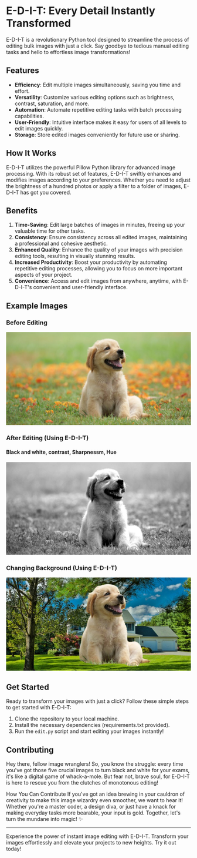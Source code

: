 # E-D-I-T: Every Detail Instantly Transformed

E-D-I-T is a revolutionary Python tool designed to streamline the process of editing bulk images with just a click. Say goodbye to tedious manual editing tasks and hello to effortless image transformations!

## Features

- **Efficiency**: Edit multiple images simultaneously, saving you time and effort.
- **Versatility**: Customize various editing options such as brightness, contrast, saturation, and more.
- **Automation**: Automate repetitive editing tasks with batch processing capabilities.
- **User-Friendly**: Intuitive interface makes it easy for users of all levels to edit images quickly.
- **Storage**: Store edited images conveniently for future use or sharing.

## How It Works

E-D-I-T utilizes the powerful Pillow Python library for advanced image processing. With its robust set of features, E-D-I-T swiftly enhances and modifies images according to your preferences. Whether you need to adjust the brightness of a hundred photos or apply a filter to a folder of images, E-D-I-T has got you covered.

## Benefits

1. **Time-Saving**: Edit large batches of images in minutes, freeing up your valuable time for other tasks.
2. **Consistency**: Ensure consistency across all edited images, maintaining a professional and cohesive aesthetic.
3. **Enhanced Quality**: Enhance the quality of your images with precision editing tools, resulting in visually stunning results.
4. **Increased Productivity**: Boost your productivity by automating repetitive editing processes, allowing you to focus on more important aspects of your project.
5. **Convenience**: Access and edit images from anywhere, anytime, with E-D-I-T's convenient and user-friendly interface.

## Example Images

### Before Editing
![Puppy](puppy.jpeg)

### After Editing (Using E-D-I-T) 
#### Black and white, contrast, Sharpnessm, Hue
![After Editing](edited_puppy.jpg)

### Changing Background (Using E-D-I-T) 
![After Editing](new_background.jpg)

## Get Started

Ready to transform your images with just a click? Follow these simple steps to get started with E-D-I-T:

1. Clone the repository to your local machine.
2. Install the necessary dependencies (requirements.txt provided).
3. Run the `edit.py` script and start editing your images instantly!

## Contributing

Hey there, fellow image wranglers! So, you know the struggle: every time you've got those five crucial images to turn black and white for your exams, it's like a digital game of whack-a-mole. But fear not, brave soul, for E-D-I-T is here to rescue you from the clutches of monotonous editing!

How You Can Contribute
If you've got an idea brewing in your cauldron of creativity to make this image wizardry even smoother, we want to hear it! Whether you're a master coder, a design diva, or just have a knack for making everyday tasks more bearable, your input is gold.
Together, let's turn the mundane into magic! ✨


---

Experience the power of instant image editing with E-D-I-T. Transform your images effortlessly and elevate your projects to new heights. Try it out today!
